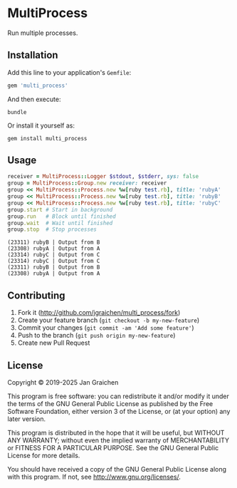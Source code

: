 # MultiProcess

Run multiple processes.

## Installation

Add this line to your application's `Gemfile`:

```ruby
gem 'multi_process'
```

And then execute:

```console
bundle
```

Or install it yourself as:

```console
gem install multi_process
```

## Usage

```ruby
receiver = MultiProcess::Logger $stdout, $stderr, sys: false
group = MultiProcess::Group.new receiver: receiver
group << MultiProcess::Process.new %w[ruby test.rb], title: 'rubyA'
group << MultiProcess::Process.new %w[ruby test.rb], title: 'rubyB'
group << MultiProcess::Process.new %w[ruby test.rb], title: 'rubyC'
group.start # Start in background
group.run   # Block until finished
group.wait  # Wait until finished
group.stop  # Stop processes
```

```text
(23311) rubyB | Output from B
(23308) rubyA | Output from A
(23314) rubyC | Output from C
(23314) rubyC | Output from C
(23311) rubyB | Output from B
(23308) rubyA | Output from A
```

## Contributing

1. Fork it (<http://github.com/jgraichen/multi_process/fork>)
2. Create your feature branch (`git checkout -b my-new-feature`)
3. Commit your changes (`git commit -am 'Add some feature'`)
4. Push to the branch (`git push origin my-new-feature`)
5. Create new Pull Request

## License

Copyright © 2019-2025 Jan Graichen

This program is free software: you can redistribute it and/or modify
it under the terms of the GNU General Public License as published by
the Free Software Foundation, either version 3 of the License, or
(at your option) any later version.

This program is distributed in the hope that it will be useful,
but WITHOUT ANY WARRANTY; without even the implied warranty of
MERCHANTABILITY or FITNESS FOR A PARTICULAR PURPOSE.  See the
GNU General Public License for more details.

You should have received a copy of the GNU General Public License
along with this program.  If not, see <http://www.gnu.org/licenses/>.
